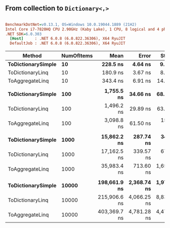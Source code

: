 ﻿## From collection to `Dictionary<,>`

``` ini

BenchmarkDotNet=v0.13.1, OS=Windows 10.0.19044.1889 (21H2)
Intel Core i7-7820HQ CPU 2.90GHz (Kaby Lake), 1 CPU, 8 logical and 4 physical cores
.NET SDK=6.0.303
  [Host]     : .NET 6.0.8 (6.0.822.36306), X64 RyuJIT
  DefaultJob : .NET 6.0.8 (6.0.822.36306), X64 RyuJIT


```
|             Method | NumOfItems |         Mean |       Error |      StdDev |       Median | Ratio | RatioSD |    Gen 0 |    Gen 1 |    Gen 2 | Allocated |
|------------------- |----------- |-------------:|------------:|------------:|-------------:|------:|--------:|---------:|---------:|---------:|----------:|
| **ToDictionarySimple** |         **10** |     **228.5 ns** |     **4.64 ns** |     **9.26 ns** |     **224.2 ns** |  **1.00** |    **0.00** |   **0.1855** |        **-** |        **-** |     **776 B** |
|   ToDictionaryLinq |         10 |     180.9 ns |     3.67 ns |     8.72 ns |     179.6 ns |  0.79 |    0.06 |   0.0842 |        - |        - |     352 B |
|    ToAggregateLinq |         10 |     343.4 ns |     6.91 ns |    14.27 ns |     336.6 ns |  1.51 |    0.10 |   0.1950 |        - |        - |     816 B |
|                    |            |              |             |             |              |       |         |          |          |          |           |
| **ToDictionarySimple** |        **100** |   **1,755.5 ns** |    **34.66 ns** |    **68.41 ns** |   **1,729.5 ns** |  **1.00** |    **0.00** |   **1.7662** |        **-** |        **-** |   **7,392 B** |
|   ToDictionaryLinq |        100 |   1,496.2 ns |    29.89 ns |    63.70 ns |   1,468.2 ns |  0.85 |    0.05 |   0.5417 |        - |        - |   2,272 B |
|    ToAggregateLinq |        100 |   3,098.8 ns |    61.50 ns |   150.86 ns |   3,032.5 ns |  1.77 |    0.14 |   1.7738 |        - |        - |   7,432 B |
|                    |            |              |             |             |              |       |         |          |          |          |           |
| **ToDictionarySimple** |       **1000** |  **15,862.2 ns** |   **287.74 ns** |   **342.54 ns** |  **15,771.0 ns** |  **1.00** |    **0.00** |  **17.4255** |   **0.0305** |        **-** |  **73,168 B** |
|   ToDictionaryLinq |       1000 |  17,162.5 ns |   339.57 ns |   670.27 ns |  16,845.4 ns |  1.08 |    0.04 |   5.2795 |   0.6409 |        - |  22,192 B |
|    ToAggregateLinq |       1000 |  35,983.4 ns |   713.60 ns | 1,653.89 ns |  35,256.8 ns |  2.29 |    0.14 |  17.3950 |   3.8452 |        - |  73,208 B |
|                    |            |              |             |             |              |       |         |          |          |          |           |
| **ToDictionarySimple** |      **10000** | **198,661.9 ns** | **2,368.74 ns** | **1,978.00 ns** | **198,577.6 ns** |  **1.00** |    **0.00** | **124.7559** | **124.7559** | **124.7559** | **673,106 B** |
|   ToDictionaryLinq |      10000 | 215,906.6 ns | 4,066.25 ns | 8,839.70 ns | 215,100.4 ns |  1.11 |    0.04 |  49.8047 |  49.8047 |  49.8047 | 202,209 B |
|    ToAggregateLinq |      10000 | 403,369.7 ns | 4,781.28 ns | 4,472.41 ns | 403,540.1 ns |  2.03 |    0.02 | 124.5117 | 124.5117 | 124.5117 | 673,146 B |
